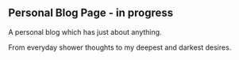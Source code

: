 ## Personal Blog Page - in progress

A personal blog which has just about anything. 

From everyday shower thoughts to my deepest and darkest desires.
